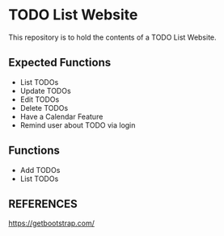 # TODO List Website

This repository is to hold the contents of a TODO List Website.

## Expected Functions
* List TODOs
* Update TODOs
* Edit TODOs
* Delete TODOs
* Have a Calendar Feature
* Remind user about TODO via login

## Functions
* Add TODOs
* List TODOs

## REFERENCES
https://getbootstrap.com/
